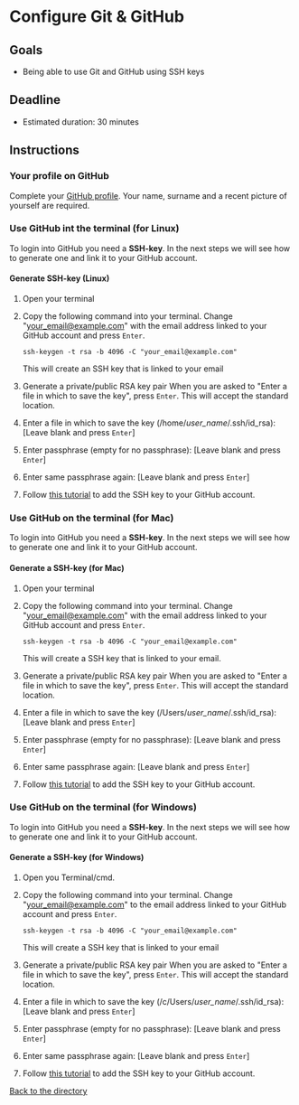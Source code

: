 # Configure Git & GitHub

## Goals

- Being able to use Git and GitHub using SSH keys

## Deadline

- Estimated duration: 30 minutes

## Instructions

### Your profile on GitHub

Complete your [GitHub profile](https://github.com/settings/profile).
Your name, surname and a recent picture of yourself are required.

### Use GitHub int the terminal (for Linux)

To login into GitHub you need a **SSH-key**.
In the next steps we will see how to generate one and link it to your GitHub account.

#### Generate SSH-key (Linux)

1. Open your terminal
2. Copy the following command into your terminal.
   Change "your_email@example.com" with the email address linked to your GitHub account and press `Enter`.

   ```shell
   ssh-keygen -t rsa -b 4096 -C "your_email@example.com"
   ```

   This will create an SSH key that is linked to your email

3. Generate a private/public RSA key pair
   When you are asked to "Enter a file in which to save the key", press `Enter`. This will accept the standard location.

4. Enter a file in which to save the key (/home/_user_name_/.ssh/id_rsa): [Leave blank and press `Enter`]
5. Enter passphrase (empty for no passphrase): [Leave blank and press `Enter`]
6. Enter same passphrase again: [Leave blank and press `Enter`]
7. Follow [this tutorial](https://help.github.com/articles/adding-a-new-ssh-key-to-your-github-account/#platform-linux) to add the SSH key to your GitHub account.

### Use GitHub on the terminal (for **Mac**)

To login into GitHub you need a **SSH-key**.
In the next steps we will see how to generate one and link it to your GitHub account.

#### Generate a SSH-key (for **Mac**)

1. Open your terminal
2. Copy the following command into your terminal.
   Change "your_email@example.com" with the email address linked to your GitHub account and press `Enter`.

   ```shell
   ssh-keygen -t rsa -b 4096 -C "your_email@example.com"
   ```

   This will create a SSH key that is linked to your email.

3. Generate a private/public RSA key pair
   When you are asked to "Enter a file in which to save the key", press `Enter`. This will accept the standard location.

4. Enter a file in which to save the key (/Users/_user_name_/.ssh/id_rsa): [Leave blank and press `Enter`]
5. Enter passphrase (empty for no passphrase): [Leave blank and press `Enter`]
6. Enter same passphrase again: [Leave blank and press `Enter`]
7. Follow [this tutorial](https://help.github.com/articles/adding-a-new-ssh-key-to-your-github-account/#platform-mac) to add the SSH key to your GitHub account.

### Use GitHub on the terminal (for **Windows**)

To login into GitHub you need a **SSH-key**.
In the next steps we will see how to generate one and link it to your GitHub account.

#### Generate a SSH-key (for **Windows**)

1. Open you Terminal/cmd.
2. Copy the following command into your terminal.
   Change "your_email@example.com" to the email address linked to your GitHub account and press `Enter`.

   ```shell
   ssh-keygen -t rsa -b 4096 -C "your_email@example.com"
   ```

   This will create a SSH key that is linked to your email

3. Generate a private/public RSA key pair
   When you are asked to "Enter a file in which to save the key", press `Enter`. This will accept the standard location.

4. Enter a file in which to save the key (/c/Users/_user_name_/.ssh/id_rsa): [Leave blank and press `Enter`]
5. Enter passphrase (empty for no passphrase): [Leave blank and press `Enter`]
6. Enter same passphrase again: [Leave blank and press `Enter`]
7. Follow [this tutorial](https://help.github.com/articles/adding-a-new-ssh-key-to-your-github-account/#platform-windows) to add the SSH key to your GitHub account.

[Back to the directory](./)

